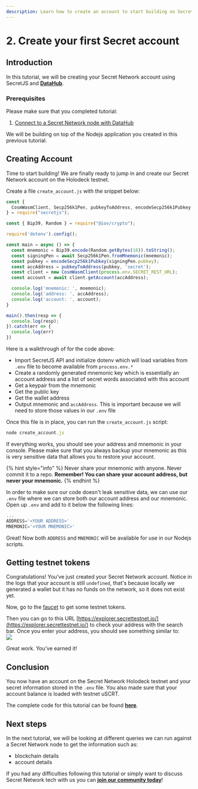 ```yaml
---
description: Learn how to create an account to start building on Secret Network
---
```


# 2. Create your first Secret account

## Introduction

In this tutorial, we will be creating your Secret Network account using SecretJS and [**DataHub**](https://datahub.figment.io/login).

### **Prerequisites**

Please make sure that you completed tutorial:

1. [Connect to a Secret Network node with DataHub](https://learn.figment.io/network-documentation/secret/tutorials/1.-connecting-to-a-secret-node-using-datahub)

We will be building on top of the Nodejs application you created in this previous tutorial.

## **Creating Account**

Time to start building! We are finally ready to jump in and create our Secret Network account on the Holodeck testnet.

Create a file `create_account.js` with the snippet below:

```javascript
const {
  CosmWasmClient, Secp256k1Pen, pubkeyToAddress, encodeSecp256k1Pubkey
} = require("secretjs");

const { Bip39, Random } = require("@iov/crypto");

require('dotenv').config();

const main = async () => {
  const mnemonic = Bip39.encode(Random.getBytes(16)).toString();
  const signingPen = await Secp256k1Pen.fromMnemonic(mnemonic);
  const pubkey = encodeSecp256k1Pubkey(signingPen.pubkey);
  const accAddress = pubkeyToAddress(pubkey, 'secret');
  const client = new CosmWasmClient(process.env.SECRET_REST_URL);
  const account = await client.getAccount(accAddress);

  console.log('mnemonic: ', mnemonic);
  console.log('address: ', accAddress);
  console.log('account: ', account);
}

main().then(resp => {
  console.log(resp);
}).catch(err => {
  console.log(err)
})
```

Here is a walkthrough of for the code above:

* Import SecretJS API and initialize dotenv which will load variables from `.env` file to become available from `process.env.*`
* Create a randomly generated mnemonic key which is essentially an account address and a list of secret words associated with this account
* Get a keypair from the mnemonic
* Get the public key
* Get the wallet address
* Output mnemonic and `accAddress`. This is important because we will need to store those values in our `.env` file

Once this file is in place, you can run the `create_account.js` script:

```javascript
node create_account.js
```

If everything works, you should see your address and mnemonic in your console. Please make sure that you always backup your mnemonic as this is very sensitive data that allows you to restore your account.

{% hint style="info" %}
Never share your mnemonic with anyone. Never commit it to a repo. **Remember! You can share your account address, but never your mnemonic.**
{% endhint %}

In order to make sure our code doesn't leak sensitive data, we can use our `.env` file where we can store both our account address and our mnemonic. Open up `.env` and add to it below the following lines:

```javascript
...
ADDRESS='<YOUR ADDRESS>'
MNEMONIC='<YOUR MNEMONIC>'
```

Great! Now both `ADDRESS` and `MNEMONIC` will be available for use in our Nodejs scripts.

## **Getting testnet tokens**

Congratulations! You’ve just created your Secret Network account. Notice in the logs that your account is still `undefined`, that's because locally we generated a wallet but it has no funds on the network, so it does not exist yet.

Now, go to the [faucet](https://faucet.secrettestnet.io/) to get some testnet tokens.

Then you can go to this URL [https://explorer.secrettestnet.io/](https://explorer.secrettestnet.io/) to check your address with the search bar. Once you enter your address, you should see something similar to:  
![](https://github.com/figment-networks/datahub-learn/tree/b00d63c166d6206682f4b45402b6ee81d2e8cd11/.gitbook/assets/secret_account.png)

Great work. You’ve earned it!

## **Conclusion**

You now have an account on the Secret Network Holodeck testnet and your secret information stored in the `.env` file. You also made sure that your account balance is loaded with testnet uSCRT.

The complete code for this tutorial can be found [**here**](https://github.com/figment-networks/tutorials/blob/main/secret/2_creating_account/create_account.js).

## **Next steps**

In the next tutorial, we will be looking at different queries we can run against a Secret Network node to get the information such as:

* blockchain details
* account details

If you had any difficulties following this tutorial or simply want to discuss Secret Network tech with us you can [**join our community today**](https://discord.gg/fszyM7K)!

